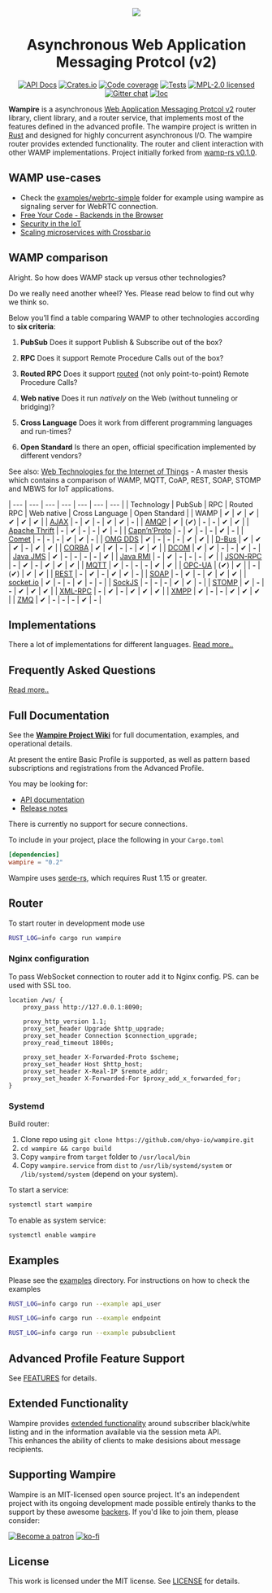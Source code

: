 <div align="center">

[![](https://raw.githubusercontent.com/wiki/ohyo-io/wampire/images/wampire.svg)](#top)

# Asynchronous Web Application Messaging Protcol (v2)

[![API Docs][docrs-badge]][docrs-url]
[![Crates.io][crates-badge]][crates-url]
[![Code coverage][codecov-badge]][codecov-url]
[![Tests][tests-badge]][tests-url]
[![MPL-2.0 licensed][license-badge]][license-url]
[![Gitter chat][gitter-badge]][gitter-url]
[![loc][loc-badge]][loc-url]
</div>

[docrs-badge]: https://img.shields.io/docsrs/wampire?style=flat-square
[docrs-url]: https://docs.rs/wampire/
[crates-badge]: https://img.shields.io/crates/v/wampire.svg?style=flat-square
[crates-url]: https://crates.io/crates/wampire
[license-badge]: https://img.shields.io/badge/license-MIT-blue.svg?style=flat-square
[license-url]: https://github.com/ohyo-io/wampire/blob/master/LICENSE
[gitter-badge]: https://img.shields.io/gitter/room/angular_rust/community.svg?style=flat-square
[gitter-url]: https://gitter.im/angular_rust/community
[tests-badge]: https://img.shields.io/github/workflow/status/ohyo-io/wampire/Tests?label=tests&logo=github&style=flat-square
[tests-url]: https://github.com/ohyo-io/wampire/actions/workflows/tests.yml
[codecov-badge]: https://img.shields.io/codecov/c/github/ohyo-io/wampire?logo=codecov&style=flat-square&token=L7KV27OLY0
[codecov-url]: https://codecov.io/gh/ohyo-io/wampire
[loc-badge]: https://img.shields.io/tokei/lines/github/ohyo-io/wampire?style=flat-square
[loc-url]: https://github.com/ohyo-io/wampire

**Wampire** is a asynchronous [Web Application Messaging Protcol v2](http://wamp-proto.org/) router library, client library, and a router service, that implements most of the features defined in the advanced profile. The wampire project is written in [Rust](https://www.rust-lang.org/) and designed for highly concurrent asynchronous I/O. The wampire router provides extended functionality.  The router and client interaction with other WAMP implementations. 
Project initially forked from [wamp-rs v0.1.0](https://github.com/dyule/wamp-rs).

## WAMP use-cases

- Check the [examples/webrtc-simple](examples/webrtc-simple) folder 
for example using wampire as signaling server for WebRTC connection. 
- [Free Your Code - Backends in the Browser](https://crossbario.com/blog/Free-Your-Code-Backends-in-the-Browser/)
- [Security in the IoT](https://crossbario.com/static/presentations/iot-security/index.html)
- [Scaling microservices with Crossbar.io](https://crossbario.com/static/presentations/microservices/index.html)

## WAMP comparison[](#wamp-compared "Permalink to this headline")

Alright. So how does WAMP stack up versus other technologies?

Do we really need another wheel? Yes. Please read below to find out why we think so.

Below you’ll find a table comparing WAMP to other technologies according to **six criteria**:

1. **PubSub** Does it support Publish & Subscribe out of the box?
  
2. **RPC** Does it support Remote Procedure Calls out of the box?
  
3. **Routed RPC** Does it support [routed](https://wamp-proto.org/why/#unified_routing) (not only point-to-point) Remote Procedure Calls?
  
4. **Web native** Does it run *natively* on the Web (without tunneling or bridging)?
  
5. **Cross Language** Does it work from different programming languages and run-times?
  
6. **Open Standard** Is there an open, official specification implemented by different vendors?
  

See also: [Web Technologies for the Internet of Things](http://iotiran.com/media/k2/attachments/web-technologies.pdf) - A master thesis which contains a comparison of WAMP, MQTT, CoAP, REST, SOAP, STOMP and MBWS for IoT applications.

| --- | --- | --- | --- | --- | --- | --- |
| Technology | PubSub | RPC | Routed RPC | Web native | Cross Language | Open Standard |
| WAMP                          | ✔    | ✔   | ✔   | ✔   | ✔   | ✔   |
| [AJAX](#ajax)                 | **-** | ✔   | **-** | ✔   | ✔   | **-** |
| [AMQP](#amqp)                 | ✔    | (✔) | **-** | **-** | ✔   | ✔   |
| [Apache Thrift](#thrift)      | **-** | ✔   | **-** | **-** | ✔   | **-** |
| [Capn’n’Proto](#capnnproto)   | **-** | ✔   | **-** | **-** | ✔   | **-** |
| [Comet](#comet)               | **-** | **-** | **-** | ✔   | ✔   | **-** |
| [OMG DDS](#omg-dds)           | ✔    | **-** | **-** | **-** | ✔   | ✔   |
| [D-Bus](#d-bus)               | ✔    | ✔   | ✔   | **-** | ✔   | ✔   |
| [CORBA](#corba)               | ✔    | ✔   | **-** | **-** | ✔   | ✔   |
| [DCOM](#dcom)                 | ✔    | ✔   | **-** | **-** | ✔   | **-** |
| [Java JMS](#jms)              | ✔    | **-** | **-** | **-** | **-** | ✔   |
| [Java RMI](#java-rmi)         | **-** | ✔   | **-** | **-** | **-** | ✔   |
| [JSON-RPC](#json-rpc)         | **-** | ✔   | **-** | ✔   | ✔   | ✔   |
| [MQTT](#mqtt)                 | ✔    | **-** | **-** | **-** | ✔   | ✔   |
| [OPC-UA](#opc-ua)             | (✔)  | ✔ |     | **-** | (✔) | ✔   | ✔   |
| [REST](#rest)                 | **-** | ✔   | **-** | ✔   | ✔   | **-** |
| [SOAP](#soap)                 | **-** | ✔   | **-** | ✔   | ✔   | ✔   |
| [socket.io](#socketio)        | ✔    | **-** | **-** | ✔   | **-** | **-** |
| [SockJS](#sockjs)             | **-** | **-** | **-** | ✔   | ✔   | **-** |
| [STOMP](#stomp)               | ✔    | **-** | **-** | ✔   | ✔   | ✔   |
| [XML-RPC](#xml-rpc)           | **-** | ✔   | **-** | ✔   | ✔   | ✔   |
| [XMPP](#xmpp)                 | ✔    | **-** | **-** | ✔   | ✔   | ✔   |
| [ZMQ](#zmq)                   | ✔    | **-** | **-** | **-** | ✔   | **-** |

## Implementations

There a lot of implementations for different languages. [Read more..](https://wamp-proto.org/implementations.html)

## Frequently Asked Questions
[Read more..](https://wamp-proto.org/faq.html)

## Full Documentation

See the [**Wampire Project Wiki**](https://github.com/ohyo-io/wampire/wiki) for full documentation, examples, and operational details.

At present the entire Basic Profile is supported, as well as pattern based subscriptions and registrations from the Advanced Profile.

You may be looking for:

- [API documentation](https://docs.rs/wampire/)
- [Release notes](https://github.com/ohyo-io/wampire/releases)

There is currently no support for secure connections.

To include in your project, place the following in your `Cargo.toml`

```toml
[dependencies]
wampire = "0.2"
```
Wampire uses [serde-rs](https://github.com/serde-rs/serde), which requires Rust 1.15 or greater.

## Router

To start router in development mode use
```bash
RUST_LOG=info cargo run wampire
```

### Nginx configuration

To pass WebSocket connection to router add it to Nginx config.
PS. can be used with SSL too.
```
location /ws/ {
    proxy_pass http://127.0.0.1:8090;
    
    proxy_http_version 1.1;
    proxy_set_header Upgrade $http_upgrade;
    proxy_set_header Connection $connection_upgrade;
    proxy_read_timeout 1800s;

    proxy_set_header X-Forwarded-Proto $scheme;
    proxy_set_header Host $http_host;
    proxy_set_header X-Real-IP $remote_addr;
    proxy_set_header X-Forwarded-For $proxy_add_x_forwarded_for;
}
```

### Systemd

Build router:
1. Clone repo using `git clone https://github.com/ohyo-io/wampire.git`
2. `cd wampire && cargo build`
3. Copy `wampire` from `target` folder to `/usr/local/bin`
4. Copy `wampire.service` from `dist` to `/usr/lib/systemd/system` or `/lib/systemd/system` (depend on your system).

To start a service:
``` bash
systemctl start wampire
```
To enable as system service:
``` bash
systemctl enable wampire
```

## Examples

Please see the [examples](examples) directory.
For instructions on how to check the examples

```bash
RUST_LOG=info cargo run --example api_user
```
```bash
RUST_LOG=info cargo run --example endpoint
```
```bash
RUST_LOG=info cargo run --example pubsubclient
```

## Advanced Profile Feature Support

See [FEATURES](./FEATURES.md) for details.

## Extended Functionality

Wampire provides [extended functionality](https://github.com/ohyo-io/wampire/wiki/Extended-Functionality) 
around subscriber black/white listing and in the information available via the session meta API.  
This enhances the ability of clients to make desisions about message recipients.

## Supporting Wampire

Wampire is an MIT-licensed open source project. It's an independent project with its ongoing development made possible 
entirely thanks to the support by these awesome [backers](./BACKERS.md). If 
you'd like to join them, please consider:

[![Become a patron](https://raw.githubusercontent.com/wiki/ohyo-io/wampire/images/patreon.png)](https://www.patreon.com/dudochkin)
[![ko-fi](https://raw.githubusercontent.com/wiki/ohyo-io/wampire/images/kofi2.png)](https://ko-fi.com/Y8Y3E0YQ)

## License

This work is licensed under the MIT license. See [LICENSE](./LICENSE) for details.
